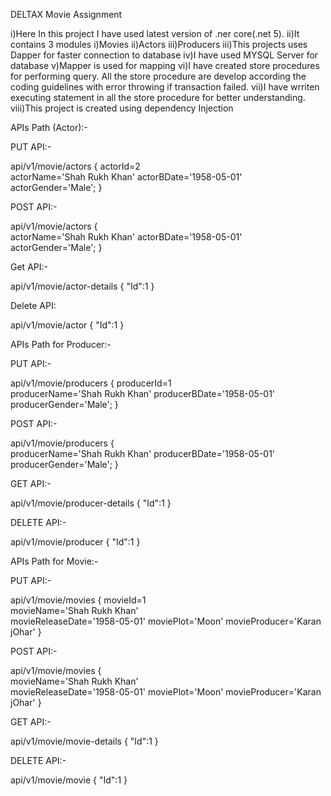 DELTAX Movie Assignment

i)Here In this project I have used latest version of .ner core(.net 5).
ii)It contains 3 modules
        i)Movies
        ii)Actors
        iii)Producers
iii)This projects uses Dapper for faster connection to database
iv)I have used MYSQL Server for database
v)Mapper is used for mapping
vi)I have created store procedures for performing query. All the store procedure are develop according the coding guidelines with error throwing if transaction failed.
vii)I have wrriten executing statement in all the store procedure for better understanding.
viii)This project is created using dependency Injection

APIs Path  (Actor):-

PUT API:-

api/v1/movie/actors
{
        actorId=2	
        actorName='Shah Rukh Khan'
        actorBDate='1958-05-01'	
        actorGender='Male';
}

POST API:-


api/v1/movie/actors
{	
        actorName='Shah Rukh Khan'
        actorBDate='1958-05-01'	
        actorGender='Male';
}

Get API:-


api/v1/movie/actor-details
{
        "Id":1
}

Delete API:

api/v1/movie/actor
{
        "Id":1
}

APIs Path for Producer:-

PUT API:-

api/v1/movie/producers
{
        producerId=1	
        producerName='Shah Rukh Khan'
        producerBDate='1958-05-01'	
        producerGender='Male';
}

POST API:-

api/v1/movie/producers
{	
        producerName='Shah Rukh Khan'
        producerBDate='1958-05-01'	
        producerGender='Male';
}

GET API:-

api/v1/movie/producer-details
{
        "Id":1
}

DELETE API:-

api/v1/movie/producer
{
        "Id":1
}

APIs Path for Movie:-

PUT API:-

api/v1/movie/movies
{
        movieId=1	
        movieName='Shah Rukh Khan'	
        movieReleaseDate='1958-05-01'
        moviePlot='Moon'
        movieProducer='Karan jOhar'
}

POST API:-

api/v1/movie/movies
{	
        movieName='Shah Rukh Khan'	
        movieReleaseDate='1958-05-01'
        moviePlot='Moon'
        movieProducer='Karan jOhar'
}

GET API:-

api/v1/movie/movie-details
{
        "Id":1
}

DELETE API:-

api/v1/movie/movie
{
        "Id":1
}
